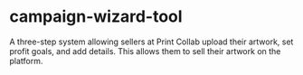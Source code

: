 # campaign-wizard-tool
A three-step system allowing sellers at Print Collab upload their artwork, set profit goals, and add details. This allows them to sell their artwork on the platform.
